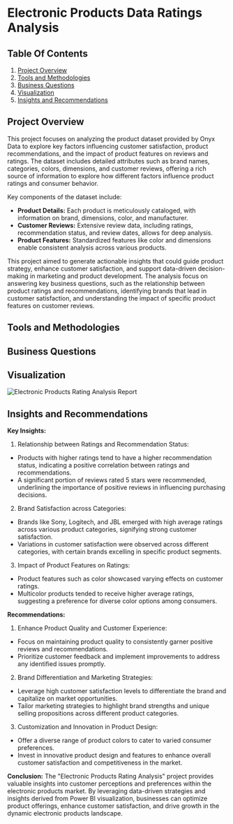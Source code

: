# Electronic Products Data Ratings Analysis

## Table Of Contents

1. [Project Overview](#project-overview)
2. [Tools and Methodologies](#tools-and-methodologies)
3. [Business Questions](#business-questions)
4. [Visualization](#visualization)
5. [Insights and Recommendations](#insights-and-recommendations)


## Project Overview
This project focuses on analyzing the product dataset provided by Onyx Data to explore key factors influencing customer satisfaction, product recommendations, and the impact of product features on reviews and ratings. The dataset includes detailed attributes such as brand names, categories, colors, dimensions, and customer reviews, offering a rich source of information to explore how different factors influence product ratings and consumer behavior.

Key components of the dataset include:
* **Product Details:** Each product is meticulously cataloged, with information on brand, dimensions, color, and manufacturer.
* **Customer Reviews:** Extensive review data, including ratings, recommendation status, and review dates, allows for deep analysis.
* **Product Features:** Standardized features like color and dimensions enable consistent analysis across various products.

This project aimed to generate actionable insights that could guide product strategy, enhance customer satisfaction, and support data-driven decision-making in marketing and product development. The analysis focus on answering key business questions, such as the relationship between product ratings and recommendations, identifying brands that lead in customer satisfaction, and understanding the impact of specific product features on customer reviews.


## Tools and Methodologies

## Business Questions

## Visualization
![Electronic Products Rating Analysis Report](https://github.com/Zay-Yar-Htay/Electronic-Products-Rating-Analysis/assets/157587547/c632f6eb-49fe-4a20-a264-7496c8c8bdd7)


## Insights and Recommendations
**Key Insights:**

1. Relationship between Ratings and Recommendation Status:
* Products with higher ratings tend to have a higher recommendation status, indicating a positive correlation between ratings and recommendations.
* A significant portion of reviews rated 5 stars were recommended, underlining the importance of positive reviews in influencing purchasing decisions.

2. Brand Satisfaction across Categories:
* Brands like Sony, Logitech, and JBL emerged with high average ratings across various product categories, signifying strong customer satisfaction.
* Variations in customer satisfaction were observed across different categories, with certain brands excelling in specific product segments.

3. Impact of Product Features on Ratings:
* Product features such as color showcased varying effects on customer ratings.
* Multicolor products tended to receive higher average ratings, suggesting a preference for diverse color options among consumers.

**Recommendations:**
1. Enhance Product Quality and Customer Experience:
* Focus on maintaining product quality to consistently garner positive reviews and recommendations.
* Prioritize customer feedback and implement improvements to address any identified issues promptly.

2. Brand Differentiation and Marketing Strategies:
* Leverage high customer satisfaction levels to differentiate the brand and capitalize on market opportunities.
* Tailor marketing strategies to highlight brand strengths and unique selling propositions across different product categories.

3. Customization and Innovation in Product Design:
* Offer a diverse range of product colors to cater to varied consumer preferences.
* Invest in innovative product design and features to enhance overall customer satisfaction and competitiveness in the market.

**Conclusion:**
The "Electronic Products Rating Analysis" project provides valuable insights into customer perceptions and preferences within the electronic products market. By leveraging data-driven strategies and insights derived from Power BI visualization, businesses can optimize product offerings, enhance customer satisfaction, and drive growth in the dynamic electronic products landscape.
